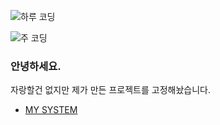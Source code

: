 ![하루 코딩](https://wakapi.xiyo.dev/api/badge/XIYO/interval:today?label=today)

![주 코딩](https://github-readme-stats.vercel.app/api/wakatime?username=XIYO&api_domain=wakapi.xiyo.dev&bg_color=1A202C&title_color=2F855A&icon_color=2F855A&text_color=ffffff&custom_title=Wakapi%20Week%20Stats&layout=compact)

### 안녕하세요.

자랑할건 없지만 제가 만든 프로젝트를 고정해놨습니다.

- [MY SYSTEM](SYSTEM.md)